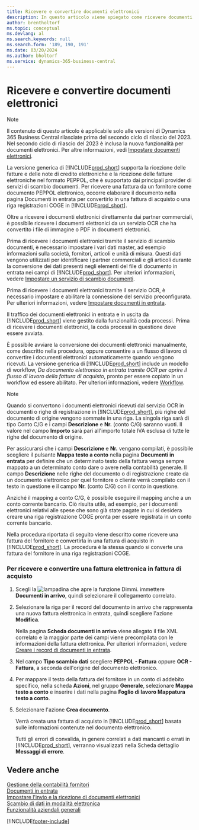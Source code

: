 ```yaml
---
title: Ricevere e convertire documenti elettronici
description: In questo articolo viene spiegato come ricevere documenti elettronici direttamente da partner commerciali o da un servizio OCR.
author: brentholtorf
ms.topic: conceptual
ms.devlang: al
ms.search.keywords: null
ms.search.form: '189, 190, 191'
ms.date: 03/20/2024
ms.author: bholtorf
ms.service: dynamics-365-business-central
---
```

# <a name="receive-and-convert-electronic-documents"></a>Ricevere e convertire documenti elettronici

> [!NOTE]
> Il contenuto di questo articolo è applicabile solo alle versioni di Dynamics 365 Business Central rilasciate prima del secondo ciclo di rilascio del 2023. Nel secondo ciclo di rilascio del 2023 è inclusa la nuova funzionalità per documenti elettronici. Per altre informazioni, vedi [Impostare documenti elettronici](finance-how-setup-edocuments.md). 


La versione generica di [!INCLUDE[prod_short](includes/prod_short.md)] supporta la ricezione delle fatture e delle note di credito elettroniche e la ricezione delle fatture elettroniche nel formato PEPPOL, che è supportato dai principali provider di servizi di scambio documenti. Per ricevere una fattura da un fornitore come documento PEPPOL elettronico, occorre elaborare il documento nella pagina Documenti in entrata per convertirlo in una fattura di acquisto o una riga registrazioni COGE in [!INCLUDE[prod_short](includes/prod_short.md)].

Oltre a ricevere i documenti elettronici direttamente dai partner commerciali, è possibile ricevere i documenti elettronici da un servizio OCR che ha convertito i file di immagine o PDF in documenti elettronici.  

Prima di ricevere i documenti elettronici tramite il servizio di scambio documenti, è necessario impostare i vari dati master, ad esempio informazioni sulla società, fornitori, articoli e unità di misura. Questi dati vengono utilizzati per identificare i partner commerciali e gli articoli durante la conversione dei dati presenti negli elementi del file di documento in entrata nei campi di [!INCLUDE[prod_short](includes/prod_short.md)]. Per ulteriori informazioni, vedere [Impostare un servizio di scambio documenti](across-how-to-set-up-a-document-exchange-service.md).  

Prima di ricevere i documenti elettronici tramite il servizio OCR, è necessario impostare e abilitare la connessione del servizio preconfigurata. Per ulteriori informazioni, vedere [Impostare documenti in entrata](across-how-setup-income-documents.md).  

Il traffico dei documenti elettronici in entrata e in uscita da [!INCLUDE[prod_short](includes/prod_short.md)] viene gestito dalla funzionalità coda processi. Prima di ricevere i documenti elettronici, la coda processi in questione deve essere avviata.  

È possibile avviare la conversione dei documenti elettronici manualmente, come descritto nella procedura, oppure consentire a un flusso di lavoro di convertire i documenti elettronici automaticamente quando vengono ricevuti. La versione generica di [!INCLUDE[prod_short](includes/prod_short.md)] include un modello di workflow, *Da documento elettronico in entrata tramite OCR per aprire il flusso di lavoro della fattura di acquisto*, pronto per essere copiato in un workflow ed essere abilitato. Per ulteriori informazioni, vedere [Workflow](across-workflow.md).  

> [!NOTE]  
> Quando si convertono i documenti elettronici ricevuti dal servizio OCR in documenti o righe di registrazione in [!INCLUDE[prod_short](includes/prod_short.md)], più righe del documento di origine vengono sommate in una riga. La singola riga sarà di tipo Conto C/G e i campi **Descrizione** e **Nr.** (conto C/G) saranno vuoti. Il valore nel campo **Importo** sarà pari all'importo totale IVA esclusa di tutte le righe del documento di origine.  
>
> Per assicurarsi che i campi **Descrizione** e **Nr.** vengano compilati, è possibile scegliere il pulsante **Mappa testo a conto** nella pagina **Documenti in entrata** per definire che un determinato testo della fattura venga sempre mappato a un determinato conto dare o avere nella contabilità generale. Il campo **Descrizione** nelle righe del documento o di registrazione create da un documento elettronico per quel fornitore o cliente verrà compilato con il testo in questione e il campo **Nr.** (conto C/G) con il conto in questione.  
>
> Anziché il mapping a conto C/G, è possibile eseguire il mapping anche a un conto corrente bancario. Ciò risulta utile, ad esempio, per i documenti elettronici relativi alle spese che sono già state pagate in cui si desidera creare una riga registrazione COGE pronta per essere registrata in un conto corrente bancario.  

Nella procedura riportata di seguito viene descritto come ricevere una fattura del fornitore e convertirla in una fattura di acquisto in [!INCLUDE[prod_short](includes/prod_short.md)]. La procedura è la stessa quando si converte una fattura del fornitore in una riga registrazioni COGE.  

### <a name="to-receive-and-convert-an-electronic-invoice-to-a-purchase-invoice"></a>Per ricevere e convertire una fattura elettronica in fattura di acquisto

1. Scegli la ![lampadina che apre la funzione Dimmi.](media/ui-search/search_small.png "Informazioni sull'operazione che si desidera eseguire") immettere **Documenti in arrivo**, quindi selezionare il collegamento correlato.  

2. Selezionare la riga per il record del documento in arrivo che rappresenta una nuova fattura elettronica in entrata, quindi scegliere l'azione **Modifica**.  

    Nella pagina **Scheda documenti in arrivo** viene allegato il file XML correlato e la maggior parte dei campi viene precompilata con le informazioni della fattura elettronica. Per ulteriori informazioni, vedere [Creare i record di documenti in entrata](across-how-create-income-document-records.md).  

3. Nel campo **Tipo scambio dati** scegliere **PEPPOL - Fattura** oppure **OCR - Fattura**, a seconda dell'origine del documento elettronico.  

4. Per mappare il testo della fattura del fornitore in un conto di addebito specifico, nella scheda **Azioni**, nel gruppo **Generale**, selezionare **Mappa testo a conto** e inserire i dati nella pagina **Foglio di lavoro Mappatura testo a conto**.  

5. Selezionare l'azione **Crea documento**.  

    Verrà creata una fattura di acquisto in [!INCLUDE[prod_short](includes/prod_short.md)] basata sulle informazioni contenute nel documento elettronico.  

    Tutti gli errori di convalida, in genere correlati a dati mancanti o errati in [!INCLUDE[prod_short](includes/prod_short.md)], verranno visualizzati nella Scheda dettaglio **Messaggi di errore**.  

## <a name="see-also"></a>Vedere anche

[Gestione della contabilità fornitori](payables-manage-payables.md)  
[Documenti in entrata](across-income-documents.md)  
[Impostare l'invio e la ricezione di documenti elettronici](across-how-to-set-up-electronic-document-sending-and-receiving.md)  
[Scambio di dati in modalità elettronica](across-data-exchange.md)   
[Funzionalità aziendali generali](ui-across-business-areas.md)  


[!INCLUDE[footer-include](includes/footer-banner.md)]
